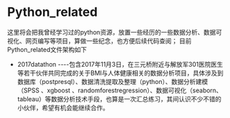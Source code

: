 # Python_related 
这里将会把我曾经学习过的python资源，放置一些经历的一些数据分析、数据可视化、网页编写等项目，算做一些纪念，也方便后续代码查阅；
目前Python_related文件架构如下

 - 2017datathon ----包含2017年11月3日，在三元桥附近与解放军301医院医生等若干伙伴共同完成的关于BMI与人体健康相关的数据分析项目，具体涉及到数据库（postpresql）、数据清洗提取及整理（python）、数据分析建模（SPSS 、xgboost 、randomforestregression）、数据可视化（seaborn、tableau）等数据分析技术手段，也算是一次汇总练习，其间认识不少不错的小伙伴，希望有机会能继续合作。

